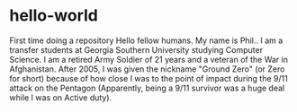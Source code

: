 # hello-world
First time doing a repository
Hello fellow humans.  My name is Phil.. I am a transfer students at Georgia Southern University studying Computer Science.  I am a retired Army Soldier of 21 years and a veteran of the War in Afghanistan.  After 2005, I was given the nickname "Ground Zero" (or Zero for short) because of how close I was to the point of impact during the 9/11 attack on the Pentagon (Apparently, being a 9/11 survivor was a huge deal while I was on Active duty).
